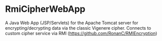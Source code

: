# RmiCipherWebApp
A Java Web App (JSP/Servlets) for the Apache Tomcat server for encrypting/decrypting data via the classic Vigenere cipher. Connects to custom cipher service via RMI (https://github.com/RonanC/RMIEncryption)
